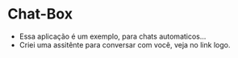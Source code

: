 # Chat-Box
- Essa aplicação é um exemplo, para chats automaticos...
- Criei uma assitênte para conversar com você, veja no link logo.
